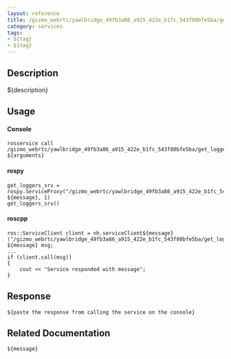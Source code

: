 ```yaml
---
layout: reference
title: /gizmo_webrtc/yawlbridge_49fb3a86_a915_422e_b1fc_543f80bfe5ba/get_loggers
category: services
tags: 
- ${tag} 
- ${tag}
---
```


## Description
${description}

## Usage
#### Console
```
rosservice call /gizmo_webrtc/yawlbridge_49fb3a86_a915_422e_b1fc_543f80bfe5ba/get_loggers ${arguments}
```

#### rospy
```
get_loggers_srv = rospy.ServiceProxy("/gizmo_webrtc/yawlbridge_49fb3a86_a915_422e_b1fc_543f80bfe5ba/get_loggers", ${message}, 1)
get_loggers_srv()
```

#### roscpp
```
ros::ServiceClient client = nh.serviceClient${message}("/gizmo_webrtc/yawlbridge_49fb3a86_a915_422e_b1fc_543f80bfe5ba/get_loggers");
${message} msg;
...
if (client.call(msg))
{
    cout << "Service responded with message";
}
```

## Response
```
${paste the response from calling the service on the console}
```

## Related Documentation
``${message}``